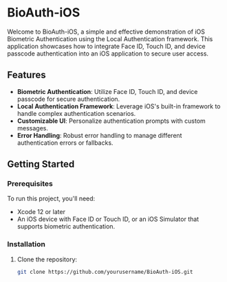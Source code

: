 # BioAuth-iOS

Welcome to BioAuth-iOS, a simple and effective demonstration of iOS Biometric Authentication using the Local Authentication framework. This application showcases how to integrate Face ID, Touch ID, and device passcode authentication into an iOS application to secure user access.

## Features

- **Biometric Authentication**: Utilize Face ID, Touch ID, and device passcode for secure authentication.
- **Local Authentication Framework**: Leverage iOS's built-in framework to handle complex authentication scenarios.
- **Customizable UI**: Personalize authentication prompts with custom messages.
- **Error Handling**: Robust error handling to manage different authentication errors or fallbacks.

## Getting Started

### Prerequisites

To run this project, you'll need:

- Xcode 12 or later
- An iOS device with Face ID or Touch ID, or an iOS Simulator that supports biometric authentication.

### Installation

1. Clone the repository:
   ```bash
   git clone https://github.com/yourusername/BioAuth-iOS.git
